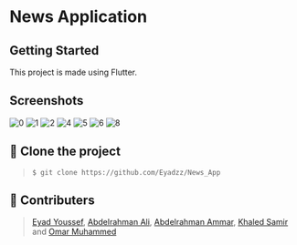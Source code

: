 
# News Application


## Getting Started

This project is made using Flutter.

## Screenshots
![0](https://user-images.githubusercontent.com/66397595/130685361-fbbbb076-bb40-4c41-a701-e8ecedc97e8e.png)
![1](https://user-images.githubusercontent.com/66397595/130685369-c697799e-04e4-4953-abbd-c7574e584c5b.png)
![2](https://user-images.githubusercontent.com/66397595/130685378-e91687cc-5f1a-4d49-abbe-02a0a4d99801.png)
![4](https://user-images.githubusercontent.com/66397595/130685382-4c7f5c42-4b23-4f7a-b0c6-a0c40c87375e.png)
![5](https://user-images.githubusercontent.com/66397595/130685400-4643506a-ce77-42b0-a245-b49a42752103.png)
![6](https://user-images.githubusercontent.com/66397595/130685412-ea6edf65-ad1a-469e-86f0-b6ae3b22d216.png)
![8](https://user-images.githubusercontent.com/66397595/130685426-62303e3e-8d63-4edc-aa73-c46ef5caeab5.png)

## :dart: ​Clone the project

> `$ git clone https://github.com/Eyadzz/News_App`

## :busts_in_silhouette:  Contributers

> [Eyad Youssef](https://github.com/Eyadzz), [Abdelrahman Ali](https://github.com/abdelrahmanali6), [Abdelrahman Ammar](https://github.com/Abdelrhman-ammar), [Khaled Samir](https://github.com/khaledsamirr) and [Omar Muhammed](https://github.com/OmarMohamed256)
